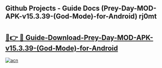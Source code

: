 ## Github Projects - Guide Docs (Prey-Day-MOD-APK-v15.3.39-(God-Mode)-for-Android) rj0mt

# <h2><a href="https://apkcomod.com?title=Prey-Day-MOD-APK-v15.3.39-(God-Mode)-for-Android">🔗👉 🔴 Guide-Download-Prey-Day-MOD-APK-v15.3.39-(God-Mode)-for-Android </a></h2>

[![acn](https://github.com/user-attachments/assets/0f9c940e-d8b0-45ae-aac7-cd30a18b3e1c)](https://apkcomod.com?title=Prey-Day-MOD-APK-v15.3.39-(God-Mode)-for-Android)
